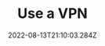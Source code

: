 ---
title: Use a VPN
date: "2022-08-13T21:10:03.284Z"
description: "This is optional, but a VPN provides you with a very high level of data security against a range of parties: Apps, your ISP, public network monitors. Given the rise in remote working, and the flexibility of working out in public locations, having a VPN is particularly important when passing sensitive data (such as business information) across the internet. There are a broad range of options for VPNs that each come with different benefits and drawbacks, so consider doing some research into this to find an option that best suits your personal and professional requirements."
position: 30
section: "Your network"
---